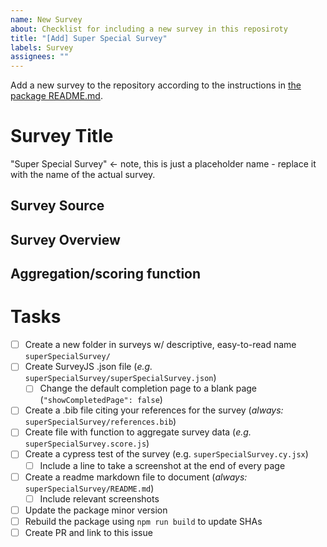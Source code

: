 ```yaml
---
name: New Survey
about: Checklist for including a new survey in this reposiroty
title: "[Add] Super Special Survey"
labels: Survey
assignees: ""
---
```


Add a new survey to the repository according to the instructions in [the package README.md](https://github.com/Watts-Lab/surveys#readme).

# Survey Title

"Super Special Survey" <- note, this is just a placeholder name - replace it with the name of the actual survey.

## Survey Source

## Survey Overview

## Aggregation/scoring function

# Tasks

- [ ] Create a new folder in surveys w/ descriptive, easy-to-read name `superSpecialSurvey/`
- [ ] Create SurveyJS .json file (_e.g._ `superSpecialSurvey/superSpecialSurvey.json`)
  - [ ] Change the default completion page to a blank page (`"showCompletedPage": false`)
- [ ] Create a .bib file citing your references for the survey (_always:_ `superSpecialSurvey/references.bib`)
- [ ] Create file with function to aggregate survey data (_e.g._ `superSpecialSurvey.score.js`)
- [ ] Create a cypress test of the survey (e.g. `superSpecialSurvey.cy.jsx`)
  - [ ] Include a line to take a screenshot at the end of every page
- [ ] Create a readme markdown file to document (_always:_ `superSpecialSurvey/README.md`)
  - [ ] Include relevant screenshots
- [ ] Update the package minor version
- [ ] Rebuild the package using `npm run build` to update SHAs
- [ ] Create PR and link to this issue
